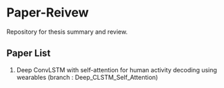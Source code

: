 # Paper-Reivew  
Repository for thesis summary and review.


## Paper List  
1. Deep ConvLSTM with self-attention for human activity decoding using wearables (branch : Deep_CLSTM_Self_Attention)
